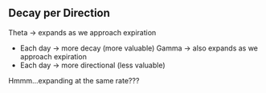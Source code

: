 ## Decay per Direction
Theta -> expands as we approach expiration
* Each day -> more decay (more valuable)
Gamma -> also expands as we approach expiration
* Each day -> more directional (less valuable)

Hmmm...expanding at the same rate???

